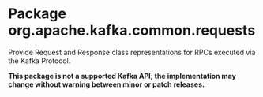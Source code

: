 # Package org.apache.kafka.common.requests

Provide Request and Response class representations for RPCs executed via the Kafka Protocol.

**This package is not a supported Kafka API; the implementation may change without warning between minor or patch
releases.**
